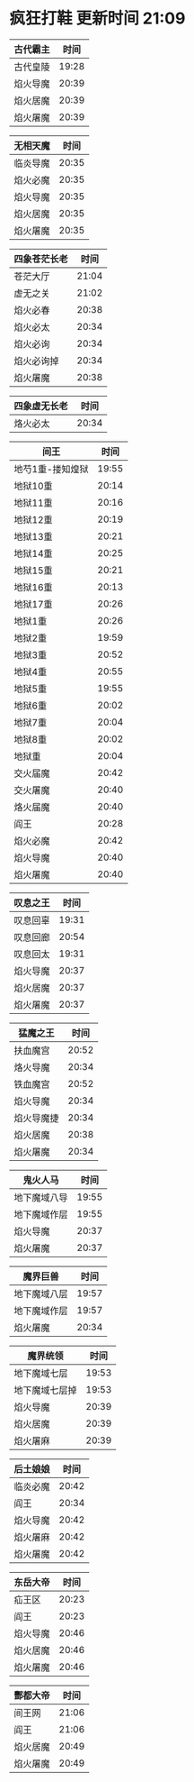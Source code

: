 # 疯狂打鞋 更新时间 21:09

| 古代霸主   | 时间    |
|--------|-------|
| 古代皇陵 | 19:28 |
| 焰火导魔 | 20:39 |
| 焰火居魔 | 20:39 |
| 焰火屠魔 | 20:39 |

| 无相天魔   | 时间    |
|--------|-------|
| 临炎导魔 | 20:35 |
| 焰火必魔 | 20:35 |
| 焰火导魔 | 20:35 |
| 焰火居魔 | 20:35 |
| 焰火屠魔 | 20:35 |

| 四象苍茫长老   | 时间    |
|--------|-------|
| 苍茫大厅 | 21:04 |
| 虚无之关 | 21:02 |
| 焰火必春 | 20:38 |
| 焰火必太 | 20:34 |
| 焰火必询 | 20:34 |
| 焰火必询掉 | 20:34 |
| 焰火屠魔 | 20:38 |

| 四象虚无长老   | 时间    |
|--------|-------|
| 烙火必太 | 20:34 |

| 间王   | 时间    |
|--------|-------|
| 地芍1重-搂知煌狱 | 19:55 |
| 地狱10重 | 20:14 |
| 地狱11重 | 20:16 |
| 地狱12重 | 20:19 |
| 地狱13重 | 20:21 |
| 地狱14重 | 20:25 |
| 地狱15重 | 20:21 |
| 地狱16重 | 20:13 |
| 地狱17重 | 20:26 |
| 地狱1重 | 20:26 |
| 地狱2重 | 19:59 |
| 地狱3重 | 20:52 |
| 地狱4重 | 20:55 |
| 地狱5重 | 19:55 |
| 地狱6重 | 20:02 |
| 地狱7重 | 20:04 |
| 地狱8重 | 20:02 |
| 地狱重 | 20:04 |
| 交火届魔 | 20:42 |
| 交火屠魔 | 20:40 |
| 烙火届魔 | 20:40 |
| 阎王 | 20:28 |
| 焰火必魔 | 20:42 |
| 焰火导魔 | 20:40 |
| 焰火屠魔 | 20:40 |

| 叹息之王   | 时间    |
|--------|-------|
| 叹息回辜 | 19:31 |
| 叹息回廊 | 20:54 |
| 叹息回太 | 19:31 |
| 焰火导魔 | 20:37 |
| 焰火居魔 | 20:37 |
| 焰火屠魔 | 20:37 |

| 猛魔之王   | 时间    |
|--------|-------|
| 扶血魔宫 | 20:52 |
| 烙火导魔 | 20:34 |
| 铁血魔宫 | 20:52 |
| 焰火导魔 | 20:34 |
| 焰火导魔捷 | 20:34 |
| 焰火居魔 | 20:38 |
| 焰火屠魔 | 20:34 |

| 鬼火人马   | 时间    |
|--------|-------|
| 地下魔域八导 | 19:55 |
| 地下魔域作层 | 19:55 |
| 焰火导魔 | 20:37 |
| 焰火屠魔 | 20:37 |

| 魔界巨兽   | 时间    |
|--------|-------|
| 地下魔域八层 | 19:57 |
| 地下魔域作层 | 19:57 |
| 焰火屠魔 | 20:34 |

| 魔界统领   | 时间    |
|--------|-------|
| 地下魔域七层 | 19:53 |
| 地下魔域七层掉 | 19:53 |
| 焰火导魔 | 20:39 |
| 焰火居魔 | 20:39 |
| 焰火屠麻 | 20:39 |

| 后土娘娘   | 时间    |
|--------|-------|
| 临炎必魔 | 20:42 |
| 阎王 | 20:34 |
| 焰火导魔 | 20:42 |
| 焰火屠麻 | 20:42 |
| 焰火屠魔 | 20:42 |

| 东岳大帝   | 时间    |
|--------|-------|
| 疝王区 | 20:23 |
| 阎王 | 20:23 |
| 焰火导魔 | 20:46 |
| 焰火居魔 | 20:46 |
| 焰火屠魔 | 20:46 |

| 酆都大帝   | 时间    |
|--------|-------|
| 间王网 | 21:06 |
| 阎王 | 21:06 |
| 焰火居魔 | 20:49 |
| 焰火屠魔 | 20:49 |